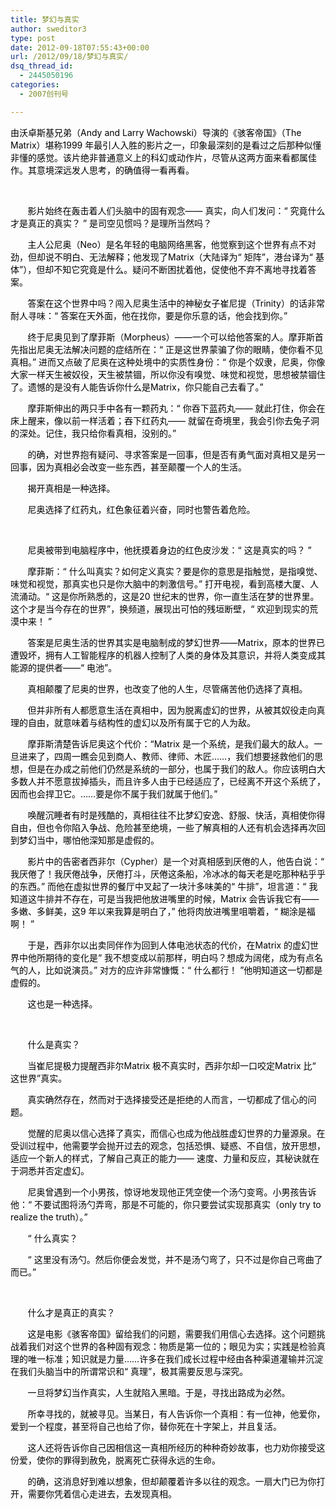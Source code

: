 ```yaml
---
title: 梦幻与真实
author: sweditor3
type: post
date: 2012-09-18T07:55:43+00:00
url: /2012/09/18/梦幻与真实/
dsq_thread_id:
  - 2445050196
categories:
  - 2007创刊号

---
```

<span style="color: #000000;">由沃卓斯基兄弟（Andy and Larry Wachowski）导演的《骇客帝国》（The Matrix）堪称1999 年最引人入胜的影片之一，印象最深刻的是看过之后那种似懂非懂的感觉。该片绝非普通意义上的科幻或动作片，尽管从这两方面来看都属佳作。其意境深远发人思考，的确值得一看再看。</span>

<span style="color: #000000;">       </span>

<span style="color: #000000;">       影片始终在轰击着人们头脑中的固有观念—— 真实，向人们发问：“ 究竟什么才是真正的真实？ ” 是司空见惯吗？是理所当然吗？</span>

<span style="color: #000000;">       主人公尼奥（Neo）是名年轻的电脑网络黑客，他觉察到这个世界有点不对劲，但却说不明白、无法解释；他发现了Matrix（大陆译为“ 矩阵”，港台译为“ 基体”），但却不知它究竟是什么。疑问不断困扰着他，促使他不弃不离地寻找着答案。</span>

<span style="color: #000000;">       答案在这个世界中吗？闯入尼奥生活中的神秘女子崔尼提（Trinity）的话非常耐人寻味：“ 答案在天外面，他在找你，要是你乐意的话，他会找到你。”</span>

<span style="color: #000000;">       终于尼奥见到了摩菲斯（Morpheus）——一个可以给他答案的人。摩菲斯首先指出尼奥无法解决问题的症结所在：“ 正是这世界蒙骗了你的眼睛，使你看不见真相。” 进而又点破了尼奥在这种处境中的实质性身份：“ 你是个奴隶，尼奥，你像大家一样天生被奴役，天生被禁锢，所以你没有嗅觉、味觉和视觉，思想被禁锢住了。遗憾的是没有人能告诉你什么是Matrix，你只能自己去看了。”</span>

<span style="color: #000000;">       摩菲斯伸出的两只手中各有一颗药丸：“ 你吞下蓝药丸—— 就此打住，你会在床上醒来，像以前一样活着；吞下红药丸—— 就留在奇境里，我会引你去兔子洞的深处。记住，我只给你看真相，没别的。”</span>

<span style="color: #000000;">       的确，对世界抱有疑问、寻求答案是一回事，但是否有勇气面对真相又是另一回事，因为真相必会改变一些东西，甚至颠覆一个人的生活。</span>

<span style="color: #000000;">       揭开真相是一种选择。</span>

<span style="color: #000000;">       尼奥选择了红药丸，红色象征着兴奋，同时也警告着危险。</span>

<span style="color: #000000;">       </span>

<span style="color: #000000;">       尼奥被带到电脑程序中，他抚摸着身边的红色皮沙发：“ 这是真实的吗？ ”</span>

<span style="color: #000000;">       摩菲斯：“ 什么叫真实？如何定义真实？要是你的意思是指触觉，是指嗅觉、味觉和视觉，那真实也只是你大脑中的刺激信号。” 打开电视，看到高楼大厦、人流涌动。“ 这是你所熟悉的，这是20 世纪末的世界，你一直生活在梦的世界里。这个才是当今存在的世界”，换频道，展现出可怕的残垣断壁，“ 欢迎到现实的荒漠中来！ ”</span>

<span style="color: #000000;">       答案是尼奥生活的世界其实是电脑制成的梦幻世界——Matrix，原本的世界已遭毁坏，拥有人工智能程序的机器人控制了人类的身体及其意识，并将人类变成其能源的提供者——“ 电池”。</span>

<span style="color: #000000;">       真相颠覆了尼奥的世界，也改变了他的人生，尽管痛苦他仍选择了真相。</span>

<span style="color: #000000;">       但并非所有人都愿意生活在真相中，因为脱离虚幻的世界，从被其奴役走向真理的自由，就意味着与结构性的虚幻以及所有属于它的人为敌。</span>

<span style="color: #000000;">       摩菲斯清楚告诉尼奥这个代价：“Matrix 是一个系统，是我们最大的敌人。一旦进来了，四周一瞧会见到商人、教师、律师、木匠……，我们想要拯救他们的思想，但是在办成之前他们仍然是系统的一部分，也属于我们的敌人。你应该明白大多数人并不愿意拔掉插头，而且许多人由于已经适应了，已经离不开这个系统了，因而也会捍卫它。……要是你不属于我们就属于他们。”</span>

<span style="color: #000000;">       唤醒沉睡者有时是残酷的，真相往往不比梦幻安逸、舒服、快活，真相使你得自由，但也令你陷入争战、危险甚至绝境，一些了解真相的人还有机会选择再次回到梦幻当中，哪怕他深知那是虚假的。</span>

<span style="color: #000000;">       影片中的告密者西非尔（Cypher）是一个对真相感到厌倦的人，他告白说：“ 我厌倦了！我厌倦战争，厌倦打斗，厌倦这条船，冷冰冰的每天老是吃那种粘乎乎的东西。” 而他在虚拟世界的餐厅中叉起了一块汁多味美的“ 牛排”，坦言道：“ 我知道这牛排并不存在，可是当我把他放进嘴里的时候，Matrix 会告诉我它有—— 多嫩、多鲜美，这9 年以来我算是明白了，” 他将肉放进嘴里咀嚼着，“ 糊涂是福啊！ ”</span>

<span style="color: #000000;">       于是，西非尔以出卖同伴作为回到人体电池状态的代价，在Matrix 的虚幻世界中他所期待的变化是“ 我不想变成以前那样，明白吗？想成为阔佬，成为有点名气的人，比如说演员。” 对方的应许非常慷慨：“ 什么都行！ ”他明知道这一切都是虚假的。</span>

<span style="color: #000000;">       这也是一种选择。</span>

<span style="color: #000000;">       </span>

<span style="color: #000000;">       什么是真实？</span>

<span style="color: #000000;">       当崔尼提极力提醒西非尔Matrix 极不真实时，西非尔却一口咬定Matrix 比“ 这世界”真实。</span>

<span style="color: #000000;">       真实确然存在，然而对于选择接受还是拒绝的人而言，一切都成了信心的问题。</span>

<span style="color: #000000;">       觉醒的尼奥以信心选择了真实，而信心也成为他战胜虚幻世界的力量源泉。在受训过程中，他需要学会抛开过去的观念，包括恐惧、疑惑、不自信，放开思想，适应一个新人的样式，了解自己真正的能力—— 速度、力量和反应，其秘诀就在于洞悉并否定虚幻。</span>

<span style="color: #000000;">       尼奥曾遇到一个小男孩，惊讶地发现他正凭空使一个汤勺变弯。小男孩告诉他：“ 不要试图将汤勺弄弯，那是不可能的，你只要尝试实现那真实（only try to realize the truth）。”</span>

<span style="color: #000000;">       “ 什么真实？</span>

<span style="color: #000000;">       “ 这里没有汤勺。然后你便会发觉，并不是汤勺弯了，只不过是你自己弯曲了而已。”</span>

<span style="color: #000000;">       </span>

<span style="color: #000000;">       什么才是真正的真实？</span>

<span style="color: #000000;">       这是电影《骇客帝国》留给我们的问题，需要我们用信心去选择。这个问题挑战着我们对这个世界的各种固有观念：物质是第一位的；眼见为实；实践是检验真理的唯一标准；知识就是力量……许多在我们成长过程中经由各种渠道灌输并沉淀在我们头脑当中的所谓常识和“ 真理”，极其需要反思与深究。</span>

<span style="color: #000000;">       一旦将梦幻当作真实，人生就陷入黑暗。于是，寻找出路成为必然。</span>

<span style="color: #000000;">       所幸寻找的，就被寻见。当某日，有人告诉你一个真相：有一位神，他爱你，爱到一个程度，甚至将自己也给了你，替你死在十字架上，并且复活。</span>

<span style="color: #000000;">       这人还将告诉你自己因相信这一真相所经历的种种奇妙故事，也力劝你接受这份爱，使你的罪得到赦免，脱离死亡获得永远的生命。</span>

<span style="color: #000000;">       的确，这消息好到难以想象，但却颠覆着许多以往的观念。一扇大门已为你打开，需要你凭着信心走进去，去发现真相。</span>